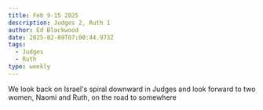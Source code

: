 ```yaml
---
title: Feb 9-15 2025
description: Judges 2, Ruth 1
author: Ed Blackwood
date: 2025-02-09T07:00:44.973Z
tags:
  - Judges
  - Ruth
type: weekly
---
```

We look back on Israel's spiral downward in Judges and look forward to two women, Naomi and Ruth, on the road to somewhere